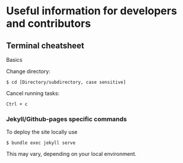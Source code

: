 # Useful information for developers and contributors

## Terminal cheatsheet

Basics

Change directory: 
```
$ cd [Directory/subdirectory, case sensitive]
```

Cancel running tasks: 
```
Ctrl + c
```

### Jekyll/Github-pages specific commands

To deploy the site locally use 

```
$ bundle exec jekyll serve
```

This may vary, depending on your local environment.